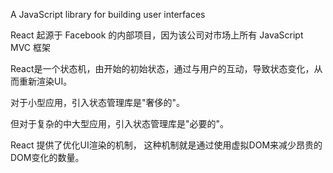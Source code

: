


A JavaScript library for building user interfaces


React 起源于 Facebook 的内部项目，因为该公司对市场上所有 JavaScript MVC 框架


React是一个状态机，由开始的初始状态，通过与用户的互动，导致状态变化，从而重新渲染UI。

对于小型应用，引入状态管理库是"奢侈的"。

但对于复杂的中大型应用，引入状态管理库是"必要的"。


React 提供了优化UI渲染的机制， 这种机制就是通过使用虚拟DOM来减少昂贵的DOM变化的数量。




